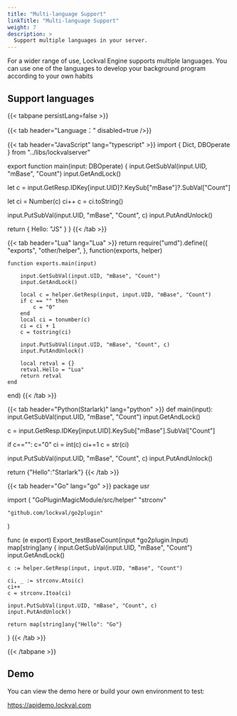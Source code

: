 ```yaml
---
title: "Multi-language Support"
linkTitle: "Multi-language Support"
weight: 7
description: >
  Support multiple languages in your server.
---
```


For a wider range of use, Lockval Engine supports multiple languages. You can use one of the languages to develop your background program according to your own habits

## Support languages

{{< tabpane persistLang=false >}}

{{< tab header="Language：" disabled=true />}}

{{< tab header="JavaScript" lang="typescript" >}}
import { Dict, DBOperate } from "../libs/lockvalserver"

export function main(input: DBOperate<any>) {
  input.GetSubVal(input.UID, "mBase", "Count")
  input.GetAndLock()

  let c = input.GetResp.IDKey[input.UID]?.KeySub["mBase"]?.SubVal["Count"]

  let ci = Number(c)
  ci++
  c = ci.toString()

  input.PutSubVal(input.UID, "mBase", "Count", c)
  input.PutAndUnlock()

  return { Hello: "JS" }
}
{{< /tab >}}

{{< tab header="Lua" lang="Lua" >}}
return require("umd").define({
    "exports",
    "other/helper",
}, function(exports, helper)

    function exports.main(input)

        input.GetSubVal(input.UID, "mBase", "Count")
        input.GetAndLock()

        local c = helper.GetResp(input, input.UID, "mBase", "Count")
        if c == "" then
            c = "0"
        end
        local ci = tonumber(c)
        ci = ci + 1
        c = tostring(ci)

        input.PutSubVal(input.UID, "mBase", "Count", c)
        input.PutAndUnlock()

        local retval = {}
        retval.Hello = "Lua"
        return retval
    end

end)
{{< /tab >}}

{{< tab header="Python(Starlark)" lang="python" >}}
def main(input):
  input.GetSubVal(input.UID, "mBase", "Count")
  input.GetAndLock()

  c = input.GetResp.IDKey[input.UID].KeySub["mBase"].SubVal["Count"]

  if c=="":
    c="0"
  ci = int(c)
  ci+=1
  c = str(ci)

  input.PutSubVal(input.UID, "mBase", "Count", c)
  input.PutAndUnlock()

  return {"Hello":"Starlark"}
{{< /tab >}}

{{< tab header="Go" lang="go" >}}
package usr

import (
	"GoPluginMagicModule/src/helper"
	"strconv"

	"github.com/lockval/go2plugin"
)

func (e export) Export_testBaseCount(input *go2plugin.Input) map[string]any {
	input.GetSubVal(input.UID, "mBase", "Count")
	input.GetAndLock()

	c := helper.GetResp(input, input.UID, "mBase", "Count")

	ci, _ := strconv.Atoi(c)
	ci++
	c = strconv.Itoa(ci)

	input.PutSubVal(input.UID, "mBase", "Count", c)
	input.PutAndUnlock()

	return map[string]any{"Hello": "Go"}
}
{{< /tab >}}

{{< /tabpane >}}

## Demo

You can view the demo here or build your own environment to test:

https://apidemo.lockval.com


